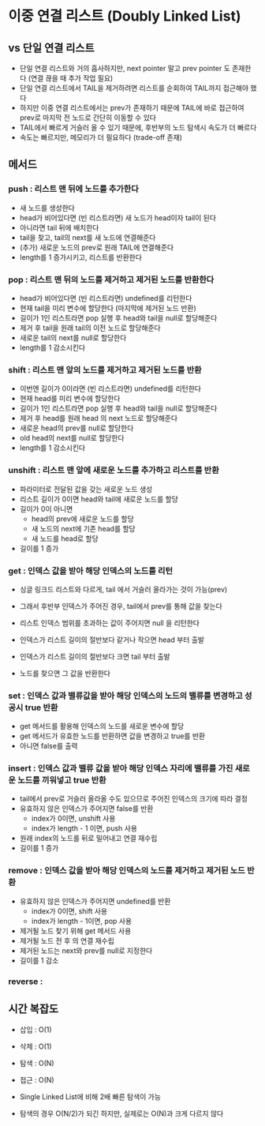 # 이중 연결 리스트 (Doubly Linked List)
## vs 단일 연결 리스트
- 단일 연결 리스트와 거의 흡사하지만, next pointer 말고 prev pointer 도 존재한다 (연결 끊을 때 추가 작업 필요)
- 단일 연결 리스트에서 TAIL을 제거하려면 리스트를 순회하여 TAIL까지 접근해야 했다
- 하지만 이중 연결 리스트에서는 prev가 존재하기 때문에 TAIL에 바로 접근하여 prev로 마지막 전 노드로 간단히 이동할 수 있다
- TAIL에서 빠르게 거슬러 올 수 있기 때문에, 후반부의 노드 탐색시 속도가 더 빠르다
- 속도는 빠르지만, 메모리가 더 필요하다 (trade-off 존재)
## 메서드
### push : 리스트 맨 뒤에 노드를 추가한다
- 새 노드를 생성한다
- head가 비어있다면 (빈 리스트라면) 새 노드가 head이자 tail이 된다
- 아니라면 tail 뒤에 배치한다
- tail을 찾고, tail의 next를 새 노드에 연결해준다
- (추가) 새로운 노드의 prev로 원래 TAIL에 연결해준다
- length를 1 증가시키고, 리스트를 반환한다

### pop : 리스트 맨 뒤의 노드를 제거하고 제거된 노드를 반환한다
- head가 비어있다면 (빈 리스트라면) undefined를 리턴한다
- 현재 tail을 미리 변수에 할당한다 (마지막에 제거된 노드 반환)
- 길이가 1인 리스트라면 pop 실행 후 head와 tail을 null로 할당해준다
- 제거 후 tail을 원래 tail의 이전 노드로 할당해준다
- 새로운 tail의 next를 null로 할당한다
- length를 1 감소시킨다

### shift : 리스트 맨 앞의 노드를 제거하고 제거된 노드를 반환
- 이번엔 길이가 0이라면 (빈 리스트라면) undefined를 리턴한다
- 현재 head를 미리 변수에 할당한다
- 길이가 1인 리스트라면 pop 실행 후 head와 tail을 null로 할당해준다
- 제거 후 head를 원래 head 의 next 노드로 할당해준다
- 새로운 head의 prev를 null로 할당한다
- old head의 next를 null로 할당한다
- length를 1 감소시킨다

### unshift : 리스트 맨 앞에 새로운 노드를 추가하고 리스트를 반환
- 파라미터로 전달된 값을 갖는 새로운 노드 생성
- 리스트 길이가 0이면 head와 tail에 새로운 노드를 할당
- 길이가 0이 아니면
  - head의 prev에 새로운 노드를 할당
  - 새 노드의 next에 기존 head를 할당
  - 새 노드를 head로 할당
- 길이를 1 증가

### get : 인덱스 값을 받아 해당 인덱스의 노드를 리턴
- 싱글 링크드 리스트와 다르게, tail 에서 거슬러 올라가는 것이 가능(prev)
- 그래서 후반부 인덱스가 주어진 경우, tail에서 prev를 통해 값을 찾는다

- 리스트 인덱스 범위를 초과하는 값이 주어지면 null 을 리턴한다
- 인덱스가 리스트 길이의 절반보다 같거나 작으면 head 부터 출발
- 인덱스가 리스트 길이의 절반보다 크면 tail 부터 출발
- 노드를 찾으면 그 값을 반환한다

### set : 인덱스 값과 밸류값을 받아 해당 인덱스의 노드의 밸류를 변경하고 성공시 true 반환
- get 메서드를 활용해 인덱스의 노드를 새로운 변수에 할당
- get 메서드가 유효한 노드를 반환하면 값을 변경하고 true를 반환
- 아니면 false를 출력

### insert : 인덱스 값과 밸류 값을 받아 해당 인덱스 자리에 밸류를 가진 새로운 노드를 끼워넣고 true 반환
- tail에서 prev로 거슬러 올라올 수도 있으므로 주어진 인덱스의 크기에 따라 결정
- 유효하지 않은 인덱스가 주어지면 false를 반환
  - index가 0이면, unshift 사용
  - index가 length - 1 이면, push 사용
- 원래 index의 노드를 뒤로 밀어내고 연결 재수립
- 길이를 1 증가

### remove : 인덱스 값을 받아 해당 인덱스의 노드를 제거하고 제거된 노드 반환
- 유효하지 않은 인덱스가 주어지면 undefined를 반환
  - index가 0이면, shift 사용
  - index가 length - 1이면, pop 사용
- 제거될 노드 찾기 위해 get 메서드 사용
- 제거될 노드 전 후 의 연결 재수립
- 제거된 노드는 next와 prev를 null로 지정한다
- 길이를 1 감소

### reverse : 

## 시간 복잡도
- 삽입 : O(1)
- 삭제 : O(1)
- 탐색 : O(N)
- 접근 : O(N)

- Single Linked List에 비해 2배 빠른 탐색이 가능
- 탐색의 경우 O(N/2)가 되긴 하지만, 실제로는 O(N)과 크게 다르지 않다